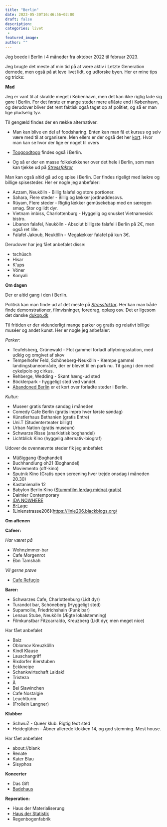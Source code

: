 ```yaml
---
title: "Berlin"
date: 2023-05-30T16:46:56+02:00
draft: false
description:
categories: livet
 -
featured_image:
author: ""
---
```


Jeg boede i Berlin i 4 måneder fra oktober 2022 til februar 2023. 

Jeg brugte det meste af min tid på at være aktiv i Letzte Generation dernede, men også på at leve livet lidt, og udforske byen. Her er mine tips og tricks:



**Mad**

Jeg er vant til at skralde meget i København, men det kan ikke rigtig lade sig gøre i Berlin. For det første er mange steder mere aflåste end i København, og derudover bliver det rent faktisk også taget op af politiet, og så er man lige pludselig tyv.

Til gengæld findes der en række alternativer.

- Man kan blive en del af foodsharing. Enten kan man få et kursus og selv være med til at organisere. Men ellers er der også det her [kort](https://foodsharing.de/karte). Hvor man kan se hvor der lige er noget til overs

- [Toogoodtogo](https://www.toogoodtogo.com/en-us) findes også i Berlin.

- Og så er der en masse folkekøkkener over det hele i Berlin, som man kan tjekke ud på [*Stressfaktor*](https://stressfaktor.squat.net/)



Man kan også altid gå ud og spise i Berlin. Der findes rigeligt med lækre og billige spisesteder. Her er nogle jeg anbefaler:

- Azzam, Neukölln - Billig falafel og store portioner.
- Sahara, Flere steder - Billig og lækker jordnøddesovs.
- Rüyam, Flere steder - Rigtig lækker gemüsekebap med en særegen smag. Stor og lidt dyr.
- Vietnam imbiss, Charlottenburg - Hyggelig og snusket Vietnamesisk bistro.
- Libanon falafel, Neukölln - Absolut billigste falafel i Berlin på 2€, men også ret lille.
- Falafel Jakoub, Neukölln - Megalækker falafel på kun 3€.

Derudover har jeg fået anbefalet disse:

- tschüsch
- Hisar
- K‘ups
- Vöner
- Konyali



**Om dagen**

Der er altid gang i den i Berlin. 

Politisk kan man finde ud af det meste på [*Stressfaktor*](https://stressfaktor.squat.net/). Her kan man både finde demonstrationer, filmvisninger, foredrag, oplæg osv. Det er ligesom det danske [dukop.dk](https://dukop.dk)



Til fritiden er der vidunderligt mange parker og gratis og relativt billige muséer og andet kunst. Her er nogle jeg anbefaler:

*Parker:*

- Teufelsberg, Grünewald - Flot gammel forladt aflytningsstation, med udkig og omgivet af skov
- Tempelhofer Feld, Schöneberg-Neukölln - Kæmpe gammel landingsbaneområde, der er blevet til en park nu. Tit gang i den med cykelpolo og cirkus.
- Rehberge, Wedding - Skønt hæng-ud sted
- Böcklerpark - hyggeligt sted ved vandet.
- [Abandoned Berlin](https://www.abandonedberlin.com/map/) er et kort over forladte steder i Berlin.

*Kultur:*

- Museer gratis første søndag i måneden
- Comedy Cafe Berlin (gratis impro hver første søndag)
- Künstlerhaus Bethanien (gratis Entre)
- Uni.T (Studenterteater billigt)
- Urban Nation (gratis museum)
- Schwarze Risse (anarkistisk boghandel)
- Lichtblick Kino (hyggelig alternativ-biograf)



Udover de ovennævnte steder fik jeg anbefalet:

- Müßiggang (Boghandel)
- Buchhandlung oh21 (Boghandel)
- Moviemento (off-kino)
- Sputnik Kino (Gratis open screening hver trejde onsdag i måneden 20.30)
- Kastanienalle 12
- Babylon Berlin Kino [(Stummfilm lørdag midnat gratis)](https://babylonberlin.eu/programm/filmreihen/stummfilm)
- Daimler Contemporary
- [IDA NOWHERE](https://www.ida-nowhere.com/about/)
- [B-Lage](https://b-lage.de/pages/kontakt)
- [Linienstrasse206](https://linie206.blackblogs.org/



**Om aftenen**

**Cafeer:**

*Har været på*

- Wohnzimmer-bar
- Cafe Morgenrot
- Ebn Tamshah

*Vil gerne prøve*

- [Cafe Refugio](https://refugio.berlin)

**Barer:**



- Schwarzes Cafe, Charlottenburg (Lidt dyr)
- Turandot bar, Schöneberg (Hyggeligt sted)
- Supamollie, Friedrichshain (Punk bar)
- Lenaus Stube, Neukölln (Ægte lokalstemning)
- Filmkunstbar Fitzcarraldo, Kreuzberg (Lidt dyr, men meget nice)



Har fået anbefalet

- Baiz
- Oblomov Kreuzkölln
- Kindl Klause
- Lauschangriff
- Rixdorfer Bierstuben
- Eckkneipe
- Schankwirtschaft Laidak!
- Tristeza
- Ä
- Bei Slawinchen
- Cafe Nostalgie
- Leuchtturm
- (Frollein Langner)

**Klubber**

- SchwuZ - Queer klub. Rigtig fedt sted
- Heideglühen - Åbner allerede klokken 14, og god stemning. Mest house.

Har fået anbefalet

- about://blank
- Renate
- Kater Blau
- Sisyphos

**Koncerter**

- Das Gift
- [Badehaus](https://badehaus-berlin.com/)



**Reperation:**

- Haus der Materialiserung
- [Haus der Statistik](https://hausderstatistik.org/)
- Regenbogenfabrik